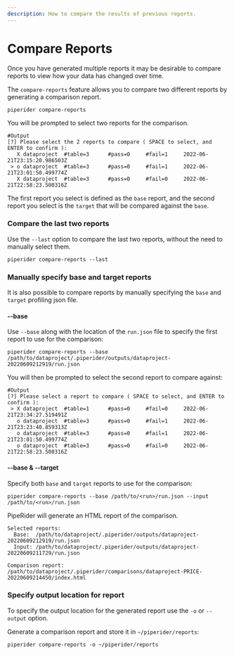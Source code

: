 ```yaml
---
description: How to compare the results of previous reports.
---
```


# Compare Reports

Once you have generated multiple reports it may be desirable to compare reports to view how your data has changed over time.

The `compare-reports` feature allows you to compare two different reports by generating a comparison report.

```
piperider compare-reports
```

You will be prompted to select two reports for the comparison.

```
#Output
[?] Please select the 2 reports to compare ( SPACE to select, and ENTER to confirm ):
   X dataproject  #table=3      #pass=0     #fail=1     2022-06-21T23:15:20.986503Z
 > o dataproject  #table=3      #pass=0     #fail=1     2022-06-21T23:01:50.499774Z
   X dataproject  #table=3      #pass=0     #fail=0     2022-06-21T22:58:23.500316Z
```

The first report you select is defined as the `base` report, and the second report you select is the `target` that will be compared against the `base`.

### Compare the last two reports

Use the `--last` option to compare the last two reports, without the need to manually select them.

```
piperider compare-reports --last
```

### Manually specify base and target reports

It is also possible to compare reports by manually specifying the `base` and `target` profiling json file.

#### --base

Use `--base` along with the location of the `run.json` file to specify the first report to use for the comparison:

```
piperider compare-reports --base /path/to/dataproject/.piperider/outputs/dataproject-20220609212919/run.json
```

You will then be prompted to select the second report to compare against:

```
#Output
[?] Please select a report to compare ( SPACE to select, and ENTER to confirm ):
 > X dataproject  #table=1      #pass=0     #fail=0     2022-06-21T23:34:27.519491Z
   o dataproject  #table=3      #pass=0     #fail=1     2022-06-21T23:23:40.859313Z
   o dataproject  #table=3      #pass=0     #fail=1     2022-06-21T23:01:50.499774Z
   o dataproject  #table=3      #pass=0     #fail=0     2022-06-21T22:58:23.500316Z
```

#### --base & --target

Specify both `base` and `target` reports to use for the comparison:

```shell
piperider compare-reports --base /path/to/<run>/run.json --input /path/to/<run>/run.json
```

PipeRider will generate an HTML report of the comparison.

```
Selected reports:
  Base:  /path/to/dataproject/.piperider/outputs/dataproject-20220609212919/run.json
  Input: /path/to/dataproject/.piperider/outputs/dataproject-20220609211729/run.json

Comparison report: /path/to/dataproject/.piperider/comparisons/dataproject-PRICE-20220609214450/index.html
```

### Specify output location for report

To specify the output location for the generated report use the `-o` or `--output` option.

Generate a comparison report and store it in `~/piperider/reports`:

```
piperider compare-reports -o ~/piperider/reports
```
